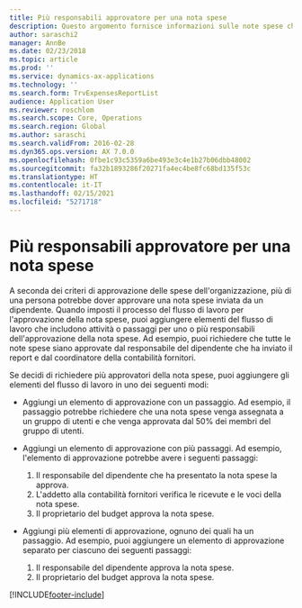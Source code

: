 ```yaml
---
title: Più responsabili approvatore per una nota spese
description: Questo argomento fornisce informazioni sulle note spese che richiedono l'approvazione di più responsabili.
author: saraschi2
manager: AnnBe
ms.date: 02/23/2018
ms.topic: article
ms.prod: ''
ms.service: dynamics-ax-applications
ms.technology: ''
ms.search.form: TrvExpensesReportList
audience: Application User
ms.reviewer: roschlom
ms.search.scope: Core, Operations
ms.search.region: Global
ms.author: saraschi
ms.search.validFrom: 2016-02-28
ms.dyn365.ops.version: AX 7.0.0
ms.openlocfilehash: 0fbe1c93c5359a6be493e3c4e1b27b06dbb48002
ms.sourcegitcommit: fa32b1893286f20271fa4ec4be8fc68bd135f53c
ms.translationtype: HT
ms.contentlocale: it-IT
ms.lasthandoff: 02/15/2021
ms.locfileid: "5271718"
---
```

# <a name="multiple-approvers-on-an-expense-report"></a>Più responsabili approvatore per una nota spese

A seconda dei criteri di approvazione delle spese dell'organizzazione, più di una persona potrebbe dover approvare una nota spese inviata da un dipendente. Quando imposti il processo del flusso di lavoro per l'approvazione della nota spese, puoi aggiungere elementi del flusso di lavoro che includono attività o passaggi per uno o più responsabili dell'approvazione della nota spese. Ad esempio, puoi richiedere che tutte le note spese siano approvate dal responsabile del dipendente che ha inviato il report e dal coordinatore della contabilità fornitori.

Se decidi di richiedere più approvatori della nota spese, puoi aggiungere gli elementi del flusso di lavoro in uno dei seguenti modi:

- Aggiungi un elemento di approvazione con un passaggio. Ad esempio, il passaggio potrebbe richiedere che una nota spese venga assegnata a un gruppo di utenti e che venga approvata dal 50% dei membri del gruppo di utenti.
- Aggiungi un elemento di approvazione con più passaggi. Ad esempio, l'elemento di approvazione potrebbe avere i seguenti passaggi:

    1. Il responsabile del dipendente che ha presentato la nota spese la approva.
    2. L'addetto alla contabilità fornitori verifica le ricevute e le voci della nota spese.
    3. Il proprietario del budget approva la nota spese.

- Aggiungi più elementi di approvazione, ognuno dei quali ha un passaggio. Ad esempio, puoi aggiungere un elemento di approvazione separato per ciascuno dei seguenti passaggi:

    1. Il responsabile del dipendente approva la nota spese.
    2. Il proprietario del budget approva la nota spese.


[!INCLUDE[footer-include](../includes/footer-banner.md)]